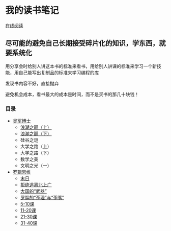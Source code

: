 # 我的读书笔记

[在线阅读](https://shengxinjing.gitbooks.io/awesome-books/content/)

##  尽可能的避免自己长期接受碎片化的知识，学东西，就要系统化

用分享会时给别人讲这本书的标准来看书，用给别人讲课的标准来学习一个新技能，用自己能写出复制品的标准来学习编程的库

发现书内容不好，直接抛弃

避免机会成本，看书最大的成本是时间，而不是买书的那几十块钱！

### 目录


* [吴军博士](wujun/wujun_bo_shi_md.md)
   * [浪潮之巅（上）](wujun/on_top_of_tides_1.md)
   * [浪潮之巅（下）](wujun/on_top_of_tides_2.md)
   * 硅谷之谜
   * 大学之路（上）
   * 大学之路（下）
   * 数学之美
   * 文明之光（一）
* [罗辑思维](luojisiwei/luoji_si_wei_md.md)
   * [末日](luojisiwei/001.md)
   * [拒绝逃离北上广](luojisiwei/002.md)
   * [大国的“武器”](luojisiwei/003.md)
   * [罗胖的“歪理”与“歪嘴”](luojisiwei/004.md)
   * [5-10课](luojisiwei/005.md)
   * [11-20课](luojisiwei/011.md)
   * [21-30课](luojisiwei/021.md)
   * [31-40课](luojisiwei/031.md)
